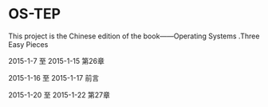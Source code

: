 # OS-TEP
This project is the Chinese edition of the book——Operating Systems .Three Easy Pieces

2015-1-7 至 2015-1-15 第26章

2015-1-16 至 2015-1-17 前言

2015-1-20 至 2015-1-22 第27章

